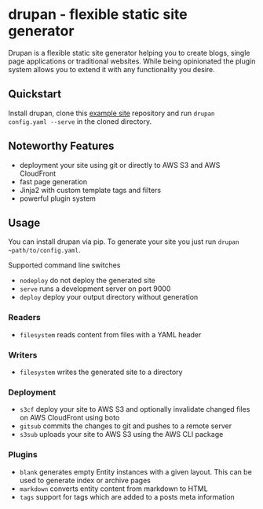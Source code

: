 # drupan - flexible static site generator
Drupan is a flexible static site generator helping you to create blogs, single
page applications or traditional websites. While being opinionated the plugin
system allows you to extend it with any functionality you desire.

## Quickstart
Install drupan, clone this [example site](https://github.com/fallenhitokiri/drupan-template-blog)
repository and run `drupan config.yaml --serve` in the cloned directory.

## Noteworthy Features
- deployment your site using git or directly to AWS S3 and AWS CloudFront
- fast page generation
- Jinja2 with custom template tags and filters
- powerful plugin system

## Usage
You can install drupan via pip. To generate your site you just run
`drupan ~path/to/config.yaml`.

Supported command line switches

- `nodeploy` do not deploy the generated site
- `serve` runs a development server on port 9000
- `deploy` deploy your output directory without generation

### Readers

- `filesystem` reads content from files with a YAML header

### Writers

- `filesystem` writes the generated site to a directory

### Deployment

- `s3cf` deploy your site to AWS S3 and optionally invalidate changed files on
AWS CloudFront using boto
- `gitsub` commits the changes to git and pushes to a remote server
- `s3sub` uploads your site to AWS S3 using the AWS CLI package 

### Plugins

- `blank` generates empty Entity instances with a given layout. This can be
used to generate index or archive pages
- `markdown` converts entity content from markdown to HTML
- `tags` support for tags which are added to a posts meta information
